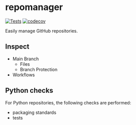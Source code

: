 # repomanager

[![Tests](https://github.com/giocaizzi/repomanager/actions/workflows/tests.yml/badge.svg?branch=main)](https://github.com/giocaizzi/repomanager/actions/workflows/tests.yml)
[![codecov](https://codecov.io/gh/giocaizzi/repomanager/graph/badge.svg?token=logC9Y8n1e)](https://codecov.io/gh/giocaizzi/repomanager)

Easily manage GitHub repositories.

## Inspect

- Main Branch
  - Files
  - Branch Protection
- Workflows

## Python checks

For Python repositories, the following checks are performed:

- packaging standards
- tests
